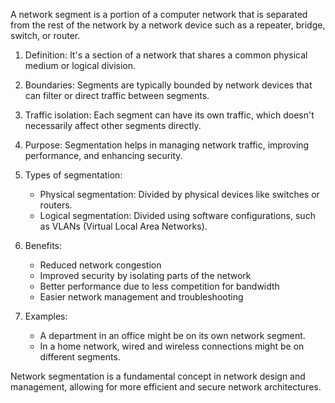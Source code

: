 A network segment is a portion of a computer network that is separated from the rest of the network by a network device such as a repeater, bridge, switch, or router.

1. Definition: It's a section of a network that shares a common physical medium or logical division.

2. Boundaries: Segments are typically bounded by network devices that can filter or direct traffic between segments.

3. Traffic isolation: Each segment can have its own traffic, which doesn't necessarily affect other segments directly.

4. Purpose: Segmentation helps in managing network traffic, improving performance, and enhancing security.

5. Types of segmentation:
   - Physical segmentation: Divided by physical devices like switches or routers.
   - Logical segmentation: Divided using software configurations, such as VLANs (Virtual Local Area Networks).

6. Benefits:
   - Reduced network congestion
   - Improved security by isolating parts of the network
   - Better performance due to less competition for bandwidth
   - Easier network management and troubleshooting

7. Examples: 
   - A department in an office might be on its own network segment.
   - In a home network, wired and wireless connections might be on different segments.

Network segmentation is a fundamental concept in network design and management, allowing for more efficient and secure network architectures.
